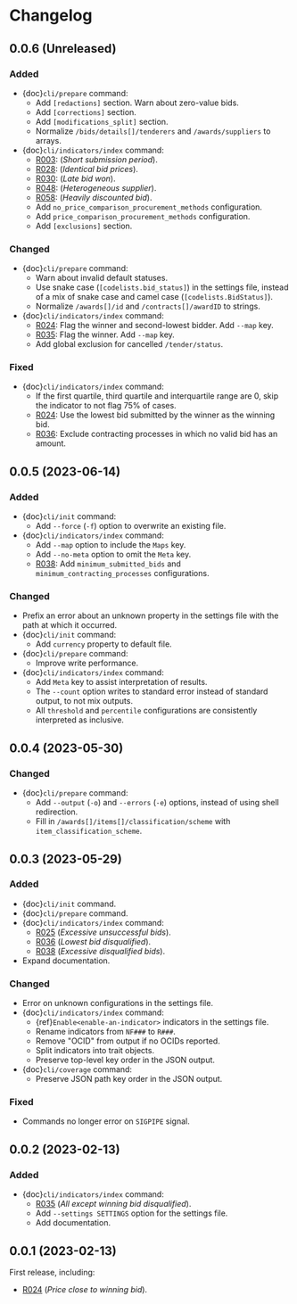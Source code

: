 # Changelog

## 0.0.6 (Unreleased)

### Added

- {doc}`cli/prepare` command:
  - Add `[redactions]` section. Warn about zero-value bids.
  - Add `[corrections]` section.
  - Add `[modifications_split]` section.
  - Normalize `/bids/details[]/tenderers` and `/awards/suppliers` to arrays.
- {doc}`cli/indicators/index` command:
  - [R003](cli/indicators/R/003): (*Short submission period*).
  - [R028](cli/indicators/R/028): (*Identical bid prices*).
  - [R030](cli/indicators/R/030): (*Late bid won*).
  - [R048](cli/indicators/R/048): (*Heterogeneous supplier*).
  - [R058](cli/indicators/R/058): (*Heavily discounted bid*).
  - Add `no_price_comparison_procurement_methods` configuration.
  - Add `price_comparison_procurement_methods` configuration.
  - Add `[exclusions]` section.

### Changed

- {doc}`cli/prepare` command:
  - Warn about invalid default statuses.
  - Use snake case (`[codelists.bid_status]`) in the settings file, instead of a mix of snake case and camel case (`[codelists.BidStatus]`).
  - Normalize `/awards[]/id` and `/contracts[]/awardID` to strings.
- {doc}`cli/indicators/index` command:
  - [R024](cli/indicators/R/024): Flag the winner and second-lowest bidder. Add `--map` key.
  - [R035](cli/indicators/R/035): Flag the winner. Add `--map` key.
  - Add global exclusion for cancelled `/tender/status`.

### Fixed

- {doc}`cli/indicators/index` command:
  - If the first quartile, third quartile and interquartile range are 0, skip the indicator to not flag 75% of cases.
  - [R024](cli/indicators/R/024): Use the lowest bid submitted by the winner as the winning bid.
  - [R036](cli/indicators/R/036): Exclude contracting processes in which no valid bid has an amount.

## 0.0.5 (2023-06-14)

### Added

- {doc}`cli/init` command:
  - Add `--force` (`-f`) option to overwrite an existing file.
- {doc}`cli/indicators/index` command:
  - Add `--map` option to include the `Maps` key.
  - Add `--no-meta` option to omit the `Meta` key.
  - [R038](cli/indicators/R/038): Add `minimum_submitted_bids` and `minimum_contracting_processes` configurations.

### Changed

- Prefix an error about an unknown property in the settings file with the path at which it occurred.
- {doc}`cli/init` command:
  - Add `currency` property to default file.
- {doc}`cli/prepare` command:
  - Improve write performance.
- {doc}`cli/indicators/index` command:
  - Add `Meta` key to assist interpretation of results.
  - The `--count` option writes to standard error instead of standard output, to not mix outputs.
  - All `threshold` and `percentile` configurations are consistently interpreted as inclusive.

## 0.0.4 (2023-05-30)

### Changed

- {doc}`cli/prepare` command:
  - Add `--output` (`-o`) and `--errors` (`-e`) options, instead of using shell redirection.
  - Fill in `/awards[]/items[]/classification/scheme` with `item_classification_scheme`.

## 0.0.3 (2023-05-29)

### Added

- {doc}`cli/init` command.
- {doc}`cli/prepare` command.
- {doc}`cli/indicators/index` command:
  - [R025](cli/indicators/R/025) (*Excessive unsuccessful bids*).
  - [R036](cli/indicators/R/036) (*Lowest bid disqualified*).
  - [R038](cli/indicators/R/038) (*Excessive disqualified bids*).
- Expand documentation.

### Changed

- Error on unknown configurations in the settings file.
- {doc}`cli/indicators/index` command:
  - {ref}`Enable<enable-an-indicator>` indicators in the settings file.
  - Rename indicators from `NF###` to `R###`.
  - Remove "OCID" from output if no OCIDs reported.
  - Split indicators into trait objects.
  - Preserve top-level key order in the JSON output.
- {doc}`cli/coverage` command:
  - Preserve JSON path key order in the JSON output.

### Fixed

- Commands no longer error on `SIGPIPE` signal.

## 0.0.2 (2023-02-13)

### Added

- {doc}`cli/indicators/index` command:
  - [R035](cli/indicators/R/035) (*All except winning bid disqualified*).
  - Add `--settings SETTINGS` option for the settings file.
  - Add documentation.

## 0.0.1 (2023-02-13)

First release, including:

- [R024](cli/indicators/R/024) (*Price close to winning bid*).

